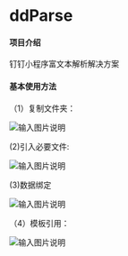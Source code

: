 # ddParse

#### 项目介绍
钉钉小程序富文本解析解决方案

#### 基本使用方法
（1）复制文件夹：

![输入图片说明](https://images.gitee.com/uploads/images/2018/1117/134524_95e82fc2_1670794.png "屏幕截图.png")

(2)引入必要文件:

![输入图片说明](https://images.gitee.com/uploads/images/2018/1117/000013_6afd889b_1670794.png "屏幕截图.png")

(3)数据绑定


![输入图片说明](https://images.gitee.com/uploads/images/2018/1117/000053_64ebbfce_1670794.png "屏幕截图.png")

（4）模板引用：

![输入图片说明](https://images.gitee.com/uploads/images/2018/1117/000123_65bbe3ea_1670794.png "屏幕截图.png")
